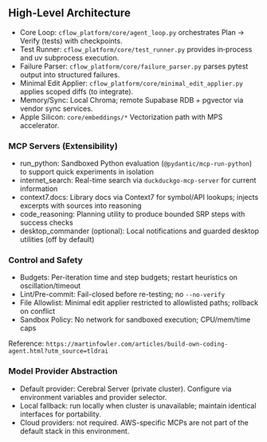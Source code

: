 ## High‑Level Architecture

- Core Loop: `cflow_platform/core/agent_loop.py` orchestrates Plan → Verify (tests) with checkpoints.
- Test Runner: `cflow_platform/core/test_runner.py` provides in‑process and uv subprocess execution.
- Failure Parser: `cflow_platform/core/failure_parser.py` parses pytest output into structured failures.
- Minimal Edit Applier: `cflow_platform/core/minimal_edit_applier.py` applies scoped diffs (to integrate).
- Memory/Sync: Local Chroma; remote Supabase RDB + pgvector via vendor sync services.
- Apple Silicon: `core/embeddings/*` Vectorization path with MPS accelerator.

### MCP Servers (Extensibility)

- run_python: Sandboxed Python evaluation (`@pydantic/mcp-run-python`) to support quick experiments in isolation
- internet_search: Real-time search via `duckduckgo-mcp-server` for current information
- context7.docs: Library docs via Context7 for symbol/API lookups; injects excerpts with sources into reasoning
- code_reasoning: Planning utility to produce bounded SRP steps with success checks
- desktop_commander (optional): Local notifications and guarded desktop utilities (off by default)

### Control and Safety

- Budgets: Per-iteration time and step budgets; restart heuristics on oscillation/timeout
- Lint/Pre-commit: Fail-closed before re-testing; no `--no-verify`
- File Allowlist: Minimal edit applier restricted to allowlisted paths; rollback on conflict
- Sandbox Policy: No network for sandboxed execution; CPU/mem/time caps

Reference: `https://martinfowler.com/articles/build-own-coding-agent.html?utm_source=tldrai`

### Model Provider Abstraction

- Default provider: Cerebral Server (private cluster). Configure via environment variables and provider selector.
- Local fallback: run locally when cluster is unavailable; maintain identical interfaces for portability.
- Cloud providers: not required. AWS-specific MCPs are not part of the default stack in this environment.

